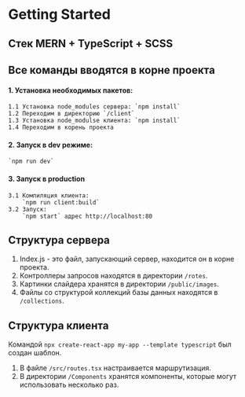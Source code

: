 # Getting Started
## Стек MERN + TypeScript + SCSS

## Все команды вводятся в корне проекта

#### 1. Установка необходимых пакетов:
	1.1 Установка node_modules сервера: `npm install`
	1.2 Переходим в директорию `/client`
	1.3 Установка node_modulse клиента: `npm install`
	1.4 Переходим в корень проекта

#### 2. Запуск в dev режиме:
	`npm run dev`  

#### 3. Запуск в production
	3.1 Компиляция клиента:
		`npm run client:build`
	3.2 Запуск:
		`npm start` адрес http://localhost:80

## Структура сервера

1. Index.js - это файл, запускающий сервер, находится он в корне проекта.
2. Контроллеры запросов находятся в директории `/rotes`.
3. Картинки слайдера хранятся в директории `/public/images`.
4. Файлы со структурой коллекций базы данных находятся в `/collections`.

## Структура клиента
Командой `npx create-react-app my-app --template typescript` был создан шаблон.
1. В файле `/src/routes.tsx` настраивается маршрутизация.
2. В директории `/Components` хранятся компоненты, которые могут использовать несколько раз.